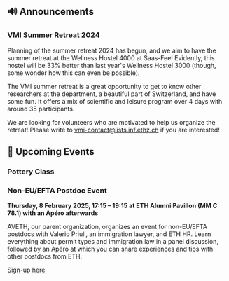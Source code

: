 ## 🔊 Announcements

### VMI Summer Retreat 2024

Planning of the summer retreat 2024 has begun, and we aim to have the summer retreat at the Wellness Hostel 4000 at Saas-Fee!
Evidently, this hostel will be 33% better than last year's Wellness Hostel 3000 (though, some wonder how this can even be possible).

The VMI summer retreat is a great opportunity to get to know other researchers at the department, a beautiful part of Switzerland, and have some fun.
It offers a mix of scientific and leisure program over 4 days with around 35 participants.

We are looking for volunteers who are motivated to help us organize the retreat!
Please write to [vmi-contact@lists.inf.ethz.ch](mailto:vmi-contact@lists.inf.ethz.ch) if you are interested!

## 📅 Upcoming Events

### Pottery Class

### Non-EU/EFTA Postdoc Event

**Thursday, 8 February 2025, 17:15 – 19:15 at ETH Alumni Pavillon (MM C 78.1) with an Apéro afterwards**

AVETH, our parent organization, organizes an event for non-EU/EFTA postdocs with Valerio Priuli, an immigration lawyer, and ETH HR.
Learn everything about permit types and immigration law in a panel discussion, followed by an Apéro at which you can share experiences and tips with other postdocs from ETH.

[Sign-up here.](https://forms.gle/5xNuaSqyHCWYdNw2A)
